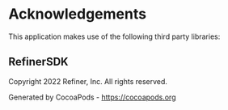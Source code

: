 # Acknowledgements
This application makes use of the following third party libraries:

## RefinerSDK

Copyright 2022 Refiner, Inc. All rights reserved.

Generated by CocoaPods - https://cocoapods.org
